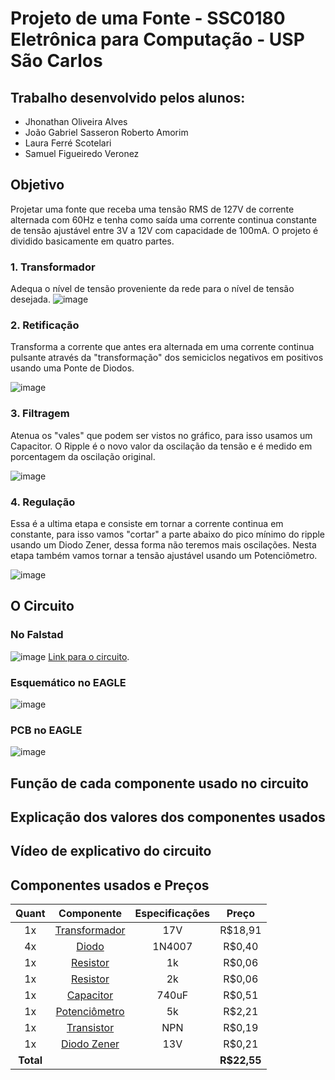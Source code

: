# Projeto de uma Fonte - SSC0180 Eletrônica para Computação - USP São Carlos
## Trabalho desenvolvido pelos alunos:
* Jhonathan Oliveira Alves
* João Gabriel Sasseron Roberto Amorim
* Laura Ferré Scotelari
* Samuel Figueiredo Veronez
## Objetivo
Projetar uma fonte que receba uma tensão RMS de 127V de corrente alternada com 60Hz e tenha como saída uma corrente continua constante de tensão ajustável entre 3V a 12V com capacidade de 100mA. O projeto é dividido basicamente em quatro partes.
### 1. Transformador
Adequa o nível de tensão proveniente da rede para o nível de tensão desejada.
![image](https://user-images.githubusercontent.com/85267964/127164862-07adb976-c8f4-4557-b152-b2d6b548307e.png)
### 2. Retificação
Transforma a corrente que antes era alternada em uma corrente continua pulsante através da "transformação" dos semiciclos negativos em positivos usando uma Ponte de Diodos.

![image](https://user-images.githubusercontent.com/85267964/127166412-4c9c36d0-ad5e-412c-b154-9f382b30c371.png)
### 3. Filtragem
Atenua os "vales" que podem ser vistos no gráfico, para isso usamos um Capacitor. O Ripple é o novo valor da oscilação da tensão e é medido em porcentagem da oscilação original.

![image](https://user-images.githubusercontent.com/85267964/127168437-bdf94fe7-8d51-4534-be1c-ea9c8bd4ba4e.png)
### 4. Regulação
Essa é a ultima etapa e consiste em tornar a corrente continua em constante, para isso vamos "cortar" a parte abaixo do pico mínimo do ripple usando um Diodo Zener, dessa forma não teremos mais oscilações. Nesta etapa também vamos tornar a tensão ajustável usando um Potenciômetro.

![image](https://user-images.githubusercontent.com/85267964/127177226-f81f4f52-25b7-4938-bf6a-94d0d7769c33.png)

## O Circuito
### No Falstad
![image](https://user-images.githubusercontent.com/85267964/127182639-f8d299b7-e739-4269-a3fc-3dc6f5273898.png)
[Link para o circuito](https://tinyurl.com/yfn5k49m).
### Esquemático no EAGLE
![image](https://user-images.githubusercontent.com/85267964/127183062-d09746b9-f40d-4d1e-a7c2-655587ddf44e.png)
### PCB no EAGLE
![image](https://user-images.githubusercontent.com/85267964/127183140-67d9c05b-faaa-48c9-a182-c1b76cb22f9a.png)
## Função de cada componente usado no circuito
## Explicação dos valores dos componentes usados
## Vídeo de explicativo do circuito
## Componentes usados e Preços
|Quant |Componente   |Especificações| Preço     |
|  :-: |     :-:     |     :-:      |    :-:    |
|1x    |[Transformador](https://produto.mercadolivre.com.br/MLB-1590579363-transformador-entrada-110220v-saida-17v-08a-uso-geral-_JM?matt_tool=68186480&matt_word=&matt_source=google&matt_campaign_id=12271057348&matt_ad_group_id=117812253976&matt_match_type=&matt_network=g&matt_device=c&matt_creative=496856058221&matt_keyword=&matt_ad_position=&matt_ad_type=pla&matt_merchant_id=263976801&matt_product_id=MLB1590579363&matt_product_partition_id=310938601101&matt_target_id=pla-310938601101&gclid=Cj0KCQjw9O6HBhCrARIsADx5qCREHJpLEsr8eBNputJEzBJEYFnZsiGpf34z5qbYUBKQijr2rzcTeGgaAiE9EALw_wcB)|    17V       | R$18,91|
|4x    |[Diodo](https://www.baudaeletronica.com.br/diodo-1n4007.html)        |     1N4007   |  R$0,40|
|1x|[Resistor](https://www.baudaeletronica.com.br/resistor-1k-5-1-4w.html?gclid=Cj0KCQjw9O6HBhCrARIsADx5qCRMlNaP_h1QmebZCefj1KAM79iml9dh2ZtkulPFpoBmj30TD4UAbPMaAuWsEALw_wcB)|1k|R$0,06|
|1x|[Resistor](https://www.baudaeletronica.com.br/resistor-2k-5-1-4w.html?gclid=Cj0KCQjw9O6HBhCrARIsADx5qCTXI_57t8omr_wWqVsbYg5ANadbM-3vJB5mD54eyXh_OoTI7aAWtaMaAtXAEALw_wcB)|2k|R$0,06|
|1x|[Capacitor](https://www.baudaeletronica.com.br/capacitor-eletrolitico-1000uf-16v.html)|740uF|R$0,51|
|1x|[Potenciômetro](https://www.baudaeletronica.com.br/potenciometro-linear-de-5k-5000.html)|5k|R$2,21|
|1x|[Transistor](https://www.baudaeletronica.com.br/transistor-npn-bc548.html)|NPN|R$0,19|
|1x    |  [Diodo Zener](https://www.baudaeletronica.com.br/diodo-zener-1n4743-13v-1w.html)|  13V  |R$0,21     |
| **Total**   | |             |**R$22,55**|
